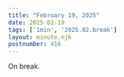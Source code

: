 ```yaml
---
title: "February 19, 2025"
date: 2025-02-19
tags: ['1min', '2025.02.break']
layout: minute.njk
postnumber: 416
---
```

On break.